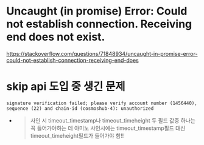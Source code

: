 # Uncaught (in promise) Error: Could not establish connection. Receiving end does not exist.

https://stackoverflow.com/questions/71848934/uncaught-in-promise-error-could-not-establish-connection-receiving-end-does

# skip api 도입 중 생긴 문제

`signature verification failed; please verify account number (1456440), sequence (22) and chain-id (cosmoshub-4): unauthorized`

- > 사인 시 timeout_timestamp나 timeout_timeheight 두 필드 값중 하나는 꼭 들어가야하는 데 아미노 사인시에는 timeout_timestamp필드 대신 timeout_timeheight필드가 들어가야 함!!
